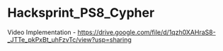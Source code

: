 # Hacksprint_PS8_Cypher

Video Implementation - https://drive.google.com/file/d/1qzh0XAHraS8-_JTTe_pkPxBt_uhFzvTc/view?usp=sharing
